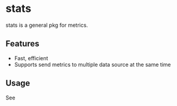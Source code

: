 # stats

stats is a general pkg for metrics.

## Features

- Fast, efficient
- Supports send metrics to multiple data source at the same time

## Usage

See [](example/store_test.go)
